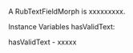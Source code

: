 A RubTextFieldMorph is xxxxxxxxx.Instance Variables	hasValidText:		<Object>hasValidText	- xxxxx